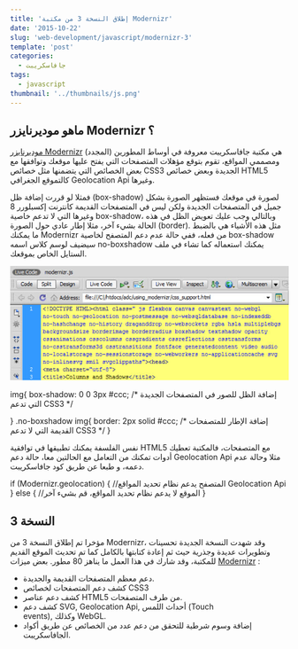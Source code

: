 ```yaml
---
title: 'إطلاق النسخة 3 من مكتبة Modernizr'
date: '2015-10-22'
slug: 'web-development/javascript/modernizr-3'
template: 'post'
categories:
  - جافاسكريبت
tags:
  - javascript
thumbnail: '../thumbnails/js.png'
---
```


## ماهو موديرنايزر Modernizr ؟

[موديرنايزر Modernizr](https://modernizr.com) (المجدد) هي مكتبة جافاسكريبت معروفة في أوساط المطورين ومصممي المواقع، تقوم بتوقع مؤهلات المتصفحات التي يفتح عليها موقعك وتوافقها مع بعض الخصائص التي يتضمنها مثل خصائص CSS3 الجديدة وبعض خصائص HTML5 كالتموقع الجغرافي Geolocation Api وغيرها.

فمثلا لو قررت إضافة ظل (box-shadow) لصورة في موقعك فستظهر الصورة بشكل جميل في المتصفحات الجديدة ولكن ليس في المتصفحات القديمة كانترنت إكسبلورر 8 وغيرها التي لا تدعم خاصية box-shadow، وبالتالي وجب عليك تعويض الظل في هذه الحالة بشيء آخر، مثلا إطار عادي حول الصورة (border). مثل هذه الأشياء هي بالضبط ما يمكنك Modernizr من فعله، ففي حالة عدم دعم المتصفح لخاصية box-shadow سيضيف لوسم <html> كلاس اسمه no-boxshadow يمكنك استعماله كما تشاء في ملف الستايل الخاص بموقعك.

[![Modernizr CSS3 Support](../images/modernizr-css3-support.jpg)](../images/modernizr-css3-support.jpg)

img{
box-shadow: 0 0 3px #ccc;
/* إضافة الظل للصور في المتصفحات الجديدة التي تدعم CSS3 */

}
.no-boxshadow img{
border: 2px solid #ccc;
/* إضافة الإطار للمتصفحات القديمة التي لا تدعم CSS3 */
}

نفس الفلسفة يمكنك تطبيقها في توافقية HTML5 مع المتصفحات، فالمكتبة تعطيك أدوات تمكنك من التعامل مع الحالتين معا، حالة دعم Geolocation Api مثلا وحالة عدم دعمه، و طبعا عن طريق كود جافاسكريبت.

if (Modernizr.geolocation) {
//المتصفح يدعم نظام تحديد المواقع Geolocation Api
} else {
//الموقع لا يدعم نظام تحديد المواقع، قم بشيء آخر
}

## النسخة 3

مؤخرا تم إطلاق النسخة 3 من Modernizr، وقد شهدت النسخة الجديدة تحسينات وتطويرات عديدة وجذرية حيث ثم إعادة كتابتها بالكامل كما تم تحديث الموقع القديم للمكتبة، وقد شارك في هذا العمل ما يناهز 80 مطور. بعض ميزات [Modernizr](https://modernizr.com) :

- دعم معظم المتصفحات القديمة والجديدة.
- كشف دعم المتصفحات لخصائص CSS3
- كشف دعم عناصر HTML5 من طرف المتصفحات.
- كشف دعم SVG, Geolocation Api, أحداث اللمس (Touch events), وكذلك WebGL.
- إضافة وسوم شرطية للتحقق من دعم عدد من الخصائص عن طريق أكواد الجافاسكريبت.
